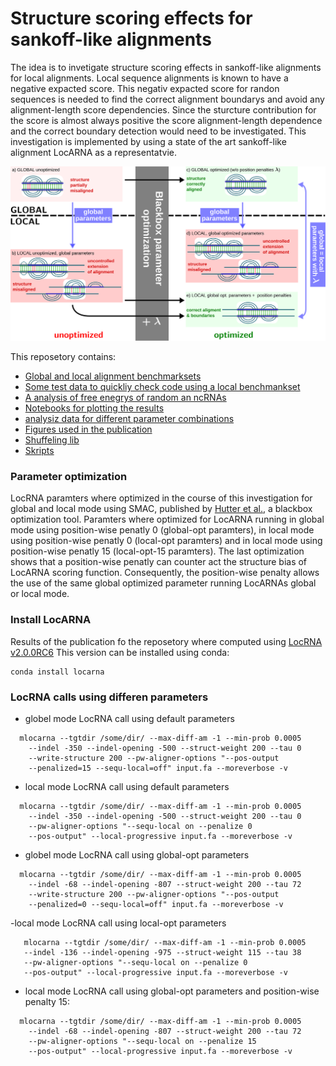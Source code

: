 # Structure scoring effects for sankoff-like alignments

The idea is to invetigate structure scoring effects in sankoff-like alignments for local alignments. Local sequence alignments is known to have a negative expacted score. This negativ expacted score for randon sequences is needed to find the correct alignment boundarys and avoid any alignment-length score dependencies. 
Since the sturcture contribution for the score is almost always positive the score alignment-length dependence and the correct boundary detection would need to be investigated. 
This investigation is implemented by using a state of the art sankoff-like alignment LocARNA as a representatvie.

![grapical abstaract](./figure/graphical-abstract.svg)

This reposetory contains:
- [Global and local alignment benchmarksets](./benchmark_sets)
- [Some test data to quickliy check code using a local benchmankset](./test_data)
- [A analysis of free enegrys of random an ncRNAs](./FreeEnergy_analysis)
- [Notebooks for plotting the results](./analysis_notebooks)
- [analysiz data for different parameter combinations](./data)
- [Figures used in the publication](./figure)
- [Shuffeling lib](./lib)
- [Skripts](./skripts)


### Parameter optimization

LocRNA paramters where optimized in the course of this investigation for global and local mode using SMAC, published by [Hutter et al.](https://ml.informatik.uni-freiburg.de/papers/11-LION5-SMAC.pdf), a blackbox optimization tool. 
Paramters where optimized for LocARNA running in global mode using position-wise penatly 0 (global-opt paramters), in local mode using position-wise penatly 0 (local-opt paramters) and in local mode using position-wise penatly 15 (local-opt-15 paramters). The last optimization shows that a position-wise penatly can counter act the structure bias of LocARNA scoring function. Consequently, the position-wise penalty allows the use of the same global optimized parameter running LocARNAs global or local mode. 



### Install LocARNA
Results of the publication fo the reposetory where computed using [LocRNA v2.0.0RC6](https://github.com/s-will/LocARNA/releases/tag/v2.0.0RC6)
This version can be installed using conda:
```
conda install locarna
```
### LocRNA calls using differen parameters

- globel mode LocRNA call using default parameters
```
  mlocarna --tgtdir /some/dir/ --max-diff-am -1 --min-prob 0.0005 
    --indel -350 --indel-opening -500 --struct-weight 200 --tau 0
    --write-structure 200 --pw-aligner-options "--pos-output
    --penalized=15 --sequ-local=off" input.fa --moreverbose -v
```

- local mode LocRNA call using default parameters
```
  mlocarna --tgtdir /some/dir/ --max-diff-am -1 --min-prob 0.0005 
    --indel -350 --indel-opening -500 --struct-weight 200 --tau 0
    --pw-aligner-options "--sequ-local on --penalize 0 
    --pos-output" --local-progressive input.fa --moreverbose -v
```

- globel mode LocRNA call using global-opt parameters
```
  mlocarna --tgtdir /some/dir/ --max-diff-am -1 --min-prob 0.0005 
    --indel -68 --indel-opening -807 --struct-weight 200 --tau 72
    --write-structure 200 --pw-aligner-options "--pos-output 
    --penalized=0 --sequ-local=off" input.fa --moreverbose -v
```

-local mode LocRNA call using local-opt parameters
```
   mlocarna --tgtdir /some/dir/ --max-diff-am -1 --min-prob 0.0005 
   --indel -136 --indel-opening -975 --struct-weight 115 --tau 38
   --pw-aligner-options "--sequ-local on --penalize 0 
   --pos-output" --local-progressive input.fa --moreverbose -v
```

- local mode LocRNA call using global-opt parameters and
position-wise penalty 15:
```
  mlocarna --tgtdir /some/dir/ --max-diff-am -1 --min-prob 0.0005 
    --indel -68 --indel-opening -807 --struct-weight 200 --tau 72
    --pw-aligner-options "--sequ-local on --penalize 15 
    --pos-output" --local-progressive input.fa --moreverbose -v
```


